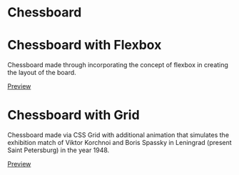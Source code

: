 # Chessboard

# Chessboard with Flexbox

Chessboard made through incorporating the concept of flexbox in creating the layout of the board.

[Preview](https://chessboard-flex-six.vercel.app/)

# Chessboard with Grid

Chessboard made via CSS Grid with additional animation that simulates the exhibition match of Viktor Korchnoi and Boris Spassky in Leningrad (present Saint Petersburg) in the year 1948.

[Preview](https://vercel.com/reyolan/chessboard-grid)
